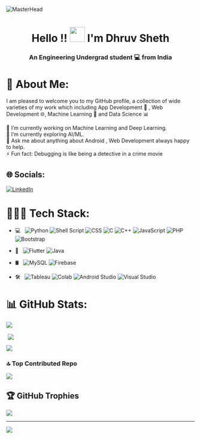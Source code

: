 ![MasterHead](https://user-images.githubusercontent.com/123807371/228915168-ba72cf5b-e01f-4d37-9f91-bc090d84b4d2.gif)

<h1 align="center">Hello !! <img src="https://media.giphy.com/media/v1.Y2lkPTc5MGI3NjExMGI4YjM2ZGNiNTg5NTI2N2UxNjdkNDNjM2E2OTAzODkyZTQ3MmYwZCZjdD1z/w1OBpBd7kJqHrJnJ13/giphy.gif" width="40px"> I'm Dhruv Sheth</h1>

#### <h3 align="center">An Engineering Undergrad student 💻 from India </h3> 

# 💫 About Me:
I am pleased to welcome you to my GitHub profile, a collection of wide varieties of my work which including App Development 📱 , Web Development 🌐, Machine Learning 🤖 and Data Science 📊

🔭 I’m currently working on Machine Learning and Deep Learning.<br>🌱 I’m currently exploring AI/ML.<br>💬 Ask me about anything about Android , Web Development  always happy to help.<br>⚡ Fun fact: Debugging is like being a detective in a crime movie

## 🌐 Socials:
[![LinkedIn](https://img.shields.io/badge/LinkedIn-%230077B5.svg?logo=linkedin&logoColor=white)](https://linkedin.com/in/https://www.linkedin.com/in/dhruvnet) 

# 👩🏾‍💻 Tech Stack:
- 💻 &nbsp;
	![Python](https://img.shields.io/badge/Python-3776AB?style=for-the-badge&logo=python&logoColor=white)
	![Shell Script](https://img.shields.io/badge/Shell_Script-121011?style=for-the-badge&logo=gnu-bash&logoColor=white)
	![CSS](https://img.shields.io/badge/CSS3-1572B6?style=for-the-badge&logo=css3&logoColor=white)
	![C](https://img.shields.io/badge/C-00599C?style=for-the-badge&logo=c&logoColor=white)
	![C++](https://img.shields.io/badge/c++-%2300599C.svg?style=for-the-badge&logo=c%2B%2B&logoColor=white)
	![JavaScript](https://img.shields.io/badge/javascript-%23323330.svg?style=for-the-badge&logo=javascript&logoColor=%23F7DF1E)
	![PHP](https://img.shields.io/badge/php-%23777BB4.svg?style=for-the-badge&logo=php&logoColor=white)
	![Bootstrap](https://img.shields.io/badge/bootstrap-%23563D7C.svg?style=for-the-badge&logo=bootstrap&logoColor=white)

- 📱 &nbsp;
	![Flutter](https://img.shields.io/badge/Flutter-02569B?style=for-the-badge&logo=flutter&logoColor=white)
	![Java](https://img.shields.io/badge/java-%23ED8B00.svg?style=for-the-badge&logo=java&logoColor=white)

- 🛢 &nbsp;
	![MySQL](https://img.shields.io/badge/mysql-%2300f.svg?style=for-the-badge&logo=mysql&logoColor=white)
	![Firebase](https://img.shields.io/badge/firebase-%23039BE5.svg?style=for-the-badge&logo=firebase)

- 🛠️ &nbsp;
	![Tableau](https://img.shields.io/badge/Tableau-E97627?style=for-the-badge&logo=Tableau&logoColor=white)
	![Colab](https://img.shields.io/badge/Colab-F9AB00?style=for-the-badge&logo=googlecolab&color=525252)
	![Android Studio](https://img.shields.io/badge/Android%20Studio-3DDC84.svg?style=for-the-badge&logo=android-studio&logoColor=white)
	![Visual Studio](https://img.shields.io/badge/Visual%20Studio-5C2D91.svg?style=for-the-badge&logo=visual-studio&logoColor=white)


# 📊 GitHub Stats:
<p><img align="center" src="https://github-readme-stats.vercel.app/api?username=Dhruvnet&theme=midnight-purple&hide_border=false&include_all_commits=true&count_private=true" /></p>

<p>&nbsp;<img align="center" src="https://github-readme-streak-stats.herokuapp.com/?user=Dhruvnet&theme=midnight-purple&hide_border=false" /></p>

<p><img align="center" src="https://github-readme-stats.vercel.app/api/top-langs/?username=Dhruvnet&theme=midnight-purple&hide_border=false&include_all_commits=true&count_private=true&layout=compact" /></p>


### 🔝 Top Contributed Repo
![](https://github-contributor-stats.vercel.app/api?username=Dhruvnet&limit=5&theme=dark&combine_all_yearly_contributions=true)

## 🏆 GitHub Trophies
![](https://github-profile-trophy.vercel.app/?username=Dhruvnet&theme=discord&no-frame=false&no-bg=false&margin-w=4)

---
[![](https://visitcount.itsvg.in/api?id=Dhruvnet&icon=0&color=0)](https://visitcount.itsvg.in)

<!-- Proudly created with GPRM ( https://gprm.itsvg.in ) -->
